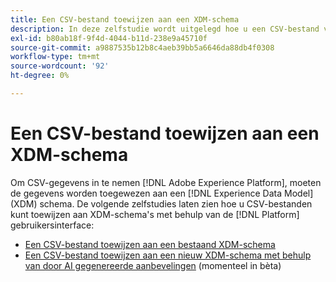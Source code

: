 ```yaml
---
title: Een CSV-bestand toewijzen aan een XDM-schema
description: In deze zelfstudie wordt uitgelegd hoe u een CSV-bestand via de Adobe Experience Platform-gebruikersinterface toewijst aan een XDM-schema.
exl-id: b80ab18f-9f4d-4044-b11d-238e9a45710f
source-git-commit: a9887535b12b8c4aeb39bb5a6646da88db4f0308
workflow-type: tm+mt
source-wordcount: '92'
ht-degree: 0%

---
```


# Een CSV-bestand toewijzen aan een XDM-schema

Om CSV-gegevens in te nemen [!DNL Adobe Experience Platform], moeten de gegevens worden toegewezen aan een [!DNL Experience Data Model] (XDM) schema. De volgende zelfstudies laten zien hoe u CSV-bestanden kunt toewijzen aan XDM-schema&#39;s met behulp van de [!DNL Platform] gebruikersinterface:

* [Een CSV-bestand toewijzen aan een bestaand XDM-schema](./existing-schema.md)
* [Een CSV-bestand toewijzen aan een nieuw XDM-schema met behulp van door AI gegenereerde aanbevelingen](./recommendations.md) (momenteel in bèta)
